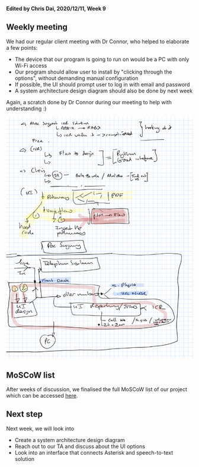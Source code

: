**Edited by Chris Dai, 2020/12/11, Week 9**

## Weekly meeting

We had our regular client meeting with Dr Connor, who helped to elaborate a few points:

- The device that our program is going to run on would be a PC with only Wi-Fi access
- Our program should allow user to install by "clicking through the options", without demanding manual configuration
- If possible, the UI should prompt user to log in with email and password
- A system architecture design diagram should also be done by next week

Again, a scratch done by Dr Connor during our meeting to help with understanding :)

![image](/dev_blog/image_bank/2020-12-11-1.png)

## MoSCoW list

After weeks of discussion, we finalised the full MoSCoW list of our project which can be accessed [here](/dev_blog/moscow.md).

## **Next step**

Next week, we will look into 

- Create a system architecture design diagram
- Reach out to our TA and discuss about the UI options
- Look into an interface that connects Asterisk and speech-to-text solution